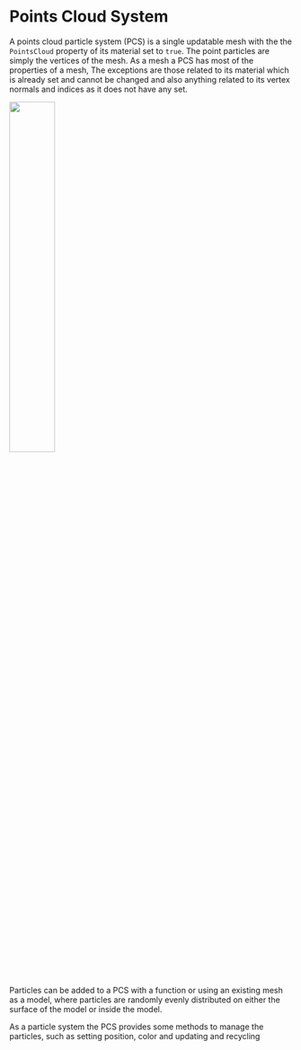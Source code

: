 # Points Cloud System

A points cloud particle system (PCS)  is a single updatable mesh with the the `PointsCloud` property of its material set to `true`. The point particles are simply the vertices of the mesh. As a mesh a PCS has most of the properties of a mesh, The exceptions are those related to its material which is already set and cannot be changed and also anything related to its vertex normals and indices as it does not have any set.

<img src = "/img/how_to/particles/points4.jpg" width = "40%">
  
Particles can be added to a PCS with a function or using an existing mesh as a model, where particles are randomly evenly distributed on either the surface of the model or inside the model.

As a particle system the PCS provides some methods to manage the particles, such as setting position, color and updating and recycling 